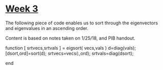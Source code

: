 # [Week 3](/MatLab-Week-3-Pt-II.md)

The following piece of code enables us to sort through the eigenvectors and eigenvalues in an ascending order. 

Content is based on notes taken on 1/25/18, and PIB handout.

function [ srtvecs,srtvals ] = eigsort( vecs,vals )
d=diag(vals);
[dsort,ord]=sort(d);
srtvecs=vecs(:,ord);
srtvals=diag(dsort);

end
